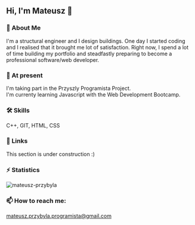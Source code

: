 ## Hi, I'm Mateusz 👋

### 🚀 About Me
I'm a structural engineer and I design buildings. One day I started coding and I realised that it brought me lot of satisfaction.
Right now, I spend a lot of time building my portfolio and steadfastly preparing to become a professional software/web developer.

### 🌱 At present
I'm taking part in the Przyszly Programista Project.\
I'm currenty learning Javascript with the Web Development Bootcamp.

### 🛠 Skills
C++, GIT, HTML, CSS

### 🔗 Links
This section is under construction :)

### ⚡️ Statistics
<p><img src="https://github-readme-stats.vercel.app/api/top-langs?username=mateusz-przybyla&show_icons=true&theme=dark&title_color=fda5f6&text_color=ffffff&hide_border=true&locale=en&layout=compact" alt="mateusz-przybyla" /></p>

### 📫 How to reach me:
mateusz.przybyla.programista@gmail.com
